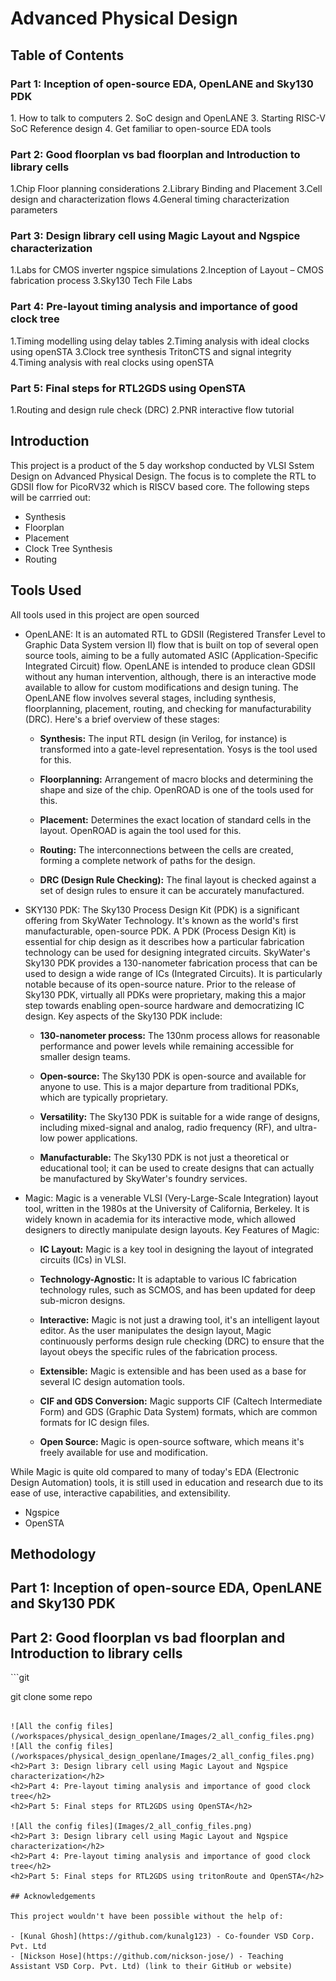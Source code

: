 # Advanced Physical Design 

## Table of Contents
<h3>Part 1: Inception of open-source EDA, OpenLANE and Sky130 PDK</h3>
1. How to talk to computers
2. SoC design and OpenLANE
3. Starting RISC-V SoC Reference design
4. Get familiar to open-source EDA tools

<h3>Part 2: Good floorplan vs bad floorplan and Introduction to library cells</h3>

1.Chip Floor planning considerations
2.Library Binding and Placement
3.Cell design and characterization flows
4.General timing characterization parameters

<h3>Part 3: Design library cell using Magic Layout and Ngspice characterization</h3>

1.Labs for CMOS inverter ngspice simulations
2.Inception of Layout – CMOS fabrication process
3.Sky130 Tech File Labs

<h3>Part 4: Pre-layout timing analysis and importance of good clock tree</h3>

1.Timing modelling using delay tables
2.Timing analysis with ideal clocks using openSTA
3.Clock tree synthesis TritonCTS and signal integrity
4.Timing analysis with real clocks using openSTA

<h3>Part 5: Final steps for RTL2GDS using OpenSTA</h3>

1.Routing and design rule check (DRC)
2.PNR interactive flow tutorial


## Introduction
This project is a product of the 5 day workshop conducted by VLSI Sstem Design on Advanced Physical Design. The focus is to complete the RTL to GDSII flow for PicoRV32 which is RISCV based core. The following steps will be carrried out:
+ Synthesis
+ Floorplan
+ Placement
+ Clock Tree Synthesis
+ Routing

## Tools Used
All tools used in this project are open sourced
+ OpenLANE: It is an automated RTL to GDSII (Registered Transfer Level to Graphic Data System version II) flow that is built on top of several open source tools, aiming to be a fully automated ASIC (Application-Specific Integrated Circuit) flow. OpenLANE is intended to produce clean GDSII without any human intervention, although, there is an interactive mode available to allow for custom modifications and design tuning. The OpenLANE flow involves several stages, including synthesis, floorplanning, placement, routing, and checking for manufacturability (DRC). Here's a brief overview of these stages:

  - **Synthesis:** The input RTL design (in Verilog, for instance) is transformed into a gate-level representation. Yosys is the tool used for this.

  - **Floorplanning:** Arrangement of macro blocks and determining the shape and size of the chip. OpenROAD is one of the tools used for this.

  - **Placement:** Determines the exact location of standard cells in the layout. OpenROAD is again the tool used for this.

  - **Routing:** The interconnections between the cells are created, forming a complete network of paths for the design.

  - **DRC (Design Rule Checking):** The final layout is checked against a set of design rules to ensure it can be accurately manufactured.
 
 
+ SKY130 PDK: The Sky130 Process Design Kit (PDK) is a significant offering from SkyWater Technology. It's known as the world's first manufacturable, open-source PDK. A PDK (Process Design Kit) is essential for chip design as it describes how a particular fabrication technology can be used for designing integrated circuits. SkyWater's Sky130 PDK provides a 130-nanometer fabrication process that can be used to design a wide range of ICs (Integrated Circuits). It is particularly notable because of its open-source nature. Prior to the release of Sky130 PDK, virtually all PDKs were proprietary, making this a major step towards enabling open-source hardware and democratizing IC design. Key aspects of the Sky130 PDK include:
  - **130-nanometer process:** The 130nm process allows for reasonable performance and power levels while remaining accessible for smaller design teams.
  
  - **Open-source:** The Sky130 PDK is open-source and available for anyone to use. This is a major departure from traditional PDKs, which are typically proprietary.
  
  - **Versatility:** The Sky130 PDK is suitable for a wide range of designs, including mixed-signal and analog, radio frequency (RF), and ultra-low power applications.
  
  - **Manufacturable:** The Sky130 PDK is not just a theoretical or educational tool; it can be used to create designs that can actually be manufactured by SkyWater's foundry services.
  
  
+ Magic: Magic is a venerable VLSI (Very-Large-Scale Integration) layout tool, written in the 1980s at the University of California, Berkeley. It is widely known in academia for its interactive mode, which allowed designers to directly manipulate design layouts. Key Features of Magic:

  + **IC Layout:** Magic is a key tool in designing the layout of integrated circuits (ICs) in VLSI.

  + **Technology-Agnostic:** It is adaptable to various IC fabrication technology rules, such as SCMOS, and has been updated for deep sub-micron designs.

  + **Interactive:** Magic is not just a drawing tool, it's an intelligent layout editor. As the user manipulates the design layout, Magic continuously performs design rule checking (DRC) to ensure that the layout obeys the specific rules of the fabrication process.

  + **Extensible:** Magic is extensible and has been used as a base for several IC design automation tools.

  + **CIF and GDS Conversion:** Magic supports CIF (Caltech Intermediate Form) and GDS (Graphic Data System) formats, which are common formats for IC design files.

  + **Open Source:** Magic is open-source software, which means it's freely available for use and modification.

While Magic is quite old compared to many of today's EDA (Electronic Design Automation) tools, it is still used in education and research due to its ease of use, interactive capabilities, and extensibility.

+ Ngspice
+ OpenSTA



## Methodology
<h2>Part 1: Inception of open-source EDA, OpenLANE and Sky130 PDK</h2>

<h2>Part 2: Good floorplan vs bad floorplan and Introduction to library cells</h2>
```git 

git clone some repo
```

![All the config files](/workspaces/physical_design_openlane/Images/2_all_config_files.png)
![All the config files](/workspaces/physical_design_openlane/Images/2_all_config_files.png)
<h2>Part 3: Design library cell using Magic Layout and Ngspice characterization</h2>
<h2>Part 4: Pre-layout timing analysis and importance of good clock tree</h2>
<h2>Part 5: Final steps for RTL2GDS using OpenSTA</h2>

![All the config files](Images/2_all_config_files.png)
<h2>Part 3: Design library cell using Magic Layout and Ngspice characterization</h2>
<h2>Part 4: Pre-layout timing analysis and importance of good clock tree</h2>
<h2>Part 5: Final steps for RTL2GDS using tritonRoute and OpenSTA</h2>

## Acknowledgements

This project wouldn't have been possible without the help of:

- [Kunal Ghosh](https://github.com/kunalg123) - Co-founder VSD Corp. Pvt. Ltd 
- [Nickson Hose](https://github.com/nickson-jose/) - Teaching Assistant VSD Corp. Pvt. Ltd) (link to their GitHub or website)
